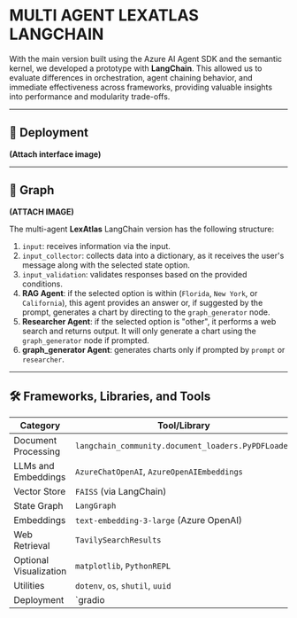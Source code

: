 # **MULTI AGENT LEXATLAS LANGCHAIN**

With the main version built using the Azure AI Agent SDK and the semantic kernel, we developed a prototype with **LangChain**. This allowed us to evaluate differences in orchestration, agent chaining behavior, and immediate effectiveness across frameworks, providing valuable insights into performance and modularity trade-offs.


---


## 🚀 Deployment

**(Attach interface image)**


---


## 🧠 Graph

**(ATTACH IMAGE)**

The multi-agent **LexAtlas** LangChain version has the following structure:

1. `input`: receives information via the input.
2. `input_collector`: collects data into a dictionary, as it receives the user's message along with the selected state option.
3. `input_validation`: validates responses based on the provided conditions.
4. **RAG Agent**: if the selected option is within (`Florida`, `New York`, or `California`), this agent provides an answer or, if suggested by the prompt, generates a chart by directing to the `graph_generator` node.
5. **Researcher Agent**: if the selected option is "other", it performs a web search and returns output. It will only generate a chart using the `graph_generator` node if prompted.
6. **graph_generator Agent**: generates charts only if prompted by `prompt` or `researcher`.


---


## 🛠️ Frameworks, Libraries, and Tools

| Category                  | Tool/Library                                                    |
|---------------------------|------------------------------------------------------------------|
| Document Processing        | `langchain_community.document_loaders.PyPDFLoader`              |
| LLMs and Embeddings        | `AzureChatOpenAI`, `AzureOpenAIEmbeddings`                      |
| Vector Store               | `FAISS` (via LangChain)                                         |
| State Graph                | `LangGraph`                                                     |
| Embeddings                 | `text-embedding-3-large` (Azure OpenAI)                         |
| Web Retrieval              | `TavilySearchResults`                                           |
| Optional Visualization     | `matplotlib`, `PythonREPL`                                     |
| Utilities                  | `dotenv`, `os`, `shutil`, `uuid`                                |
| Deployment                 | `gradio                                                         |
